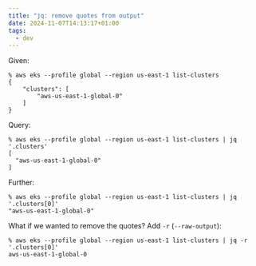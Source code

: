 ```yaml
---
title: "jq: remove quotes from output"
date: 2024-11-07T14:13:17+01:00
tags:
  - dev
---
```


Given:

```
% aws eks --profile global --region us-east-1 list-clusters
{
    "clusters": [
        "aws-us-east-1-global-0"
    ]
}
```

Query:

```
% aws eks --profile global --region us-east-1 list-clusters | jq '.clusters'
[
  "aws-us-east-1-global-0"
]
```

Further:

```
% aws eks --profile global --region us-east-1 list-clusters | jq '.clusters[0]'
"aws-us-east-1-global-0"
```

What if we wanted to remove the quotes? Add `-r` (`--raw-output`):

```
% aws eks --profile global --region us-east-1 list-clusters | jq -r '.clusters[0]'
aws-us-east-1-global-0
```
